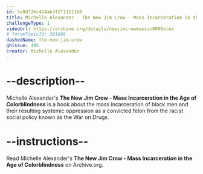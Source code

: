 ```yaml
---
id: 5a9d726c424ab3f2f1111160
title: Michelle Alexander - The New Jim Crow - Mass Incarceration in the Age of Colorblindness
challengeType: 1
videoUrl: https://archive.org/details/newjimcrowmassin0000alex
# forumTopicId: 301086
dashedName: the-new-jim-crow
ghissue: 495
creator: Michelle Alexander
---
```


# --description--

Michelle Alexander's __The New Jim Crow - Mass Incarceration in the Age of Colorblindness__ is a book about the mass incarceration of black men and their resulting systemic oppression as a convicted felon from the racist social policy known as the War on Drugs.

# --instructions--

Read Michelle Alexander's __The New Jim Crow - Mass Incarceration in the Age of Colorblindness__ on Archive.org. 